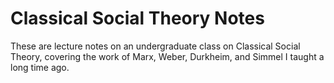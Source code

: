 # Classical Social Theory Notes
These are lecture notes on an undergraduate class on Classical Social Theory, covering the work of Marx, Weber, Durkheim, and Simmel I taught a long time ago. 
